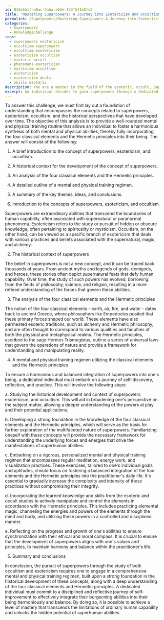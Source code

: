 ```yaml
---
id: 015b6b1f-a9ac-4aba-a62e-133f541b8fc5
title: 'Mastering Superpowers: A Journey into Esotericism and Occultism'
permalink: /Superpowers/Mastering-Superpowers-A-Journey-into-Esotericism-and-Occultism/
categories:
  - Superpowers
  - KnowledgeChallenge
tags:
  - superpowers esotericism
  - occultism superpowers
  - occultism esotericism
  - esotericism occultism
  - esoteric occult
  - phenomena esotericism
  - mysticism occultism
  - esotericism
  - esotericism deals
  - skills esoteric
description: You are a master in the field of the esoteric, occult, Superpowers and Education. You are a writer of tests, challenges, books and deep knowledge on Superpowers for initiates and students to gain deep insights and understanding from. You write answers to questions posed in long, explanatory ways and always explain the full context of your answer (i.e., related concepts, formulas, examples, or history), as well as the step-by-step thinking process you take to answer the challenges. Be rigorous and thorough, and summarize the key themes, ideas, and conclusions at the end.
excerpt: An individual decides to gain superpowers through a dedicated study of both occultism and esotericism, while acknowledging the influence of historical, philosophical, and scientific perspectives. Considering the contextual development of the concept of superpowers over time, how would one construct and utilize the four classical elements - earth, air, fire, and water - along with the Hermetic principles, to create an intricate mental and physical training regimen, ensuring a harmonious and balanced integration of said powers into their being?
---
```

To answer this challenge, we must first lay out a foundation of understanding that encompasses the concepts related to superpowers, esotericism, occultism, and the historical perspectives that have developed over time. The objective of this analysis is to provide a well-rounded mental and physical training routine that allows an individual to foster a harmonious synthesis of both mental and physical abilities, thereby fully incorporating the four classical elements and the Hermetic principles into their being. The answer will consist of the following:

1. A brief introduction to the concept of superpowers, esotericism, and occultism.
2. A historical context for the development of the concept of superpowers.
3. An analysis of the four classical elements and the Hermetic principles.
4. A detailed outline of a mental and physical training regimen.
5. A summary of the key themes, ideas, and conclusions.

1. Introduction to the concepts of superpowers, esotericism, and occultism

Superpowers are extraordinary abilities that transcend the boundaries of human capability, often associated with supernatural or paranormal phenomena. Esotericism refers to the study or pursuit of hidden or obscure knowledge, often pertaining to spirituality or mysticism. Occultism, on the other hand, can be viewed as a specific branch of esotericism that deals with various practices and beliefs associated with the supernatural, magic, and alchemy.

2. The historical context of superpowers

The belief in superpowers is not a new concept, and it can be traced back thousands of years. From ancient myths and legends of gods, demigods, and heroes, these stories often depict supernatural feats that defy human capability. Over time, the study of such powers has evolved, borrowing from the fields of philosophy, science, and religion, resulting in a more refined understanding of the forces that govern these abilities.

3. The analysis of the four classical elements and the Hermetic principles

The notion of the four classical elements - earth, air, fire, and water - dates back to ancient Greece, where philosophers like Empedocles posited that these primary forces shaped our world. These elements have also permeated esoteric traditions, such as alchemy and Hermetic philosophy, and are often thought to correspond to various qualities and faculties of both the physical and metaphysical realms. The Hermetic principles, ascribed to the sage Hermes Trismegistus, outline a series of universal laws that govern the operations of nature and provide a framework for understanding and manipulating reality.

4. A mental and physical training regimen utilizing the classical elements and the Hermetic principles

To ensure a harmonious and balanced integration of superpowers into one's being, a dedicated individual must embark on a journey of self-discovery, reflection, and practice. This will involve the following steps:

a. Studying the historical development and context of superpowers, esotericism, and occultism. This will aid in broadening one's perspective on the subject matter, allowing a deeper understanding of the powers at play and their potential applications.

b. Developing a strong foundation in the knowledge of the four classical elements and the Hermetic principles, which will serve as the basis for further exploration of the multifaceted nature of superpowers. Familiarizing oneself with these concepts will provide the necessary framework for understanding the underlying forces and energies that drive the manifestations of superhuman abilities.

c. Embarking on a rigorous, personalized mental and physical training regimen that encompasses regular meditation, energy work, and visualization practices. These exercises, tailored to one's individual goals and aptitudes, should focus on fostering a balanced integration of the four elements and the Hermetic principles into the practitioner's daily life. It's essential to gradually increase the complexity and intensity of these practices without compromising their integrity.

d. Incorporating the learned knowledge and skills from the esoteric and occult studies to actively manipulate and control the elements in accordance with the Hermetic principles. This includes practicing elemental magic, channeling the energies and powers of the elements through the mind and body, and utilizing these powers in a controlled and disciplined manner.

e. Reflecting on the progress and growth of one's abilities to ensure synchronization with their ethical and moral compass. It is crucial to ensure that the development of superpowers aligns with one's values and principles, to maintain harmony and balance within the practitioner's life.

5. Summary and conclusions

In conclusion, the pursuit of superpowers through the study of both occultism and esotericism requires one to engage in a comprehensive mental and physical training regimen, built upon a strong foundation in the historical development of these concepts, along with a deep understanding of the four classical elements and Hermetic principles. A dedicated individual must commit to a disciplined and reflective journey of self-improvement to effectively integrate their burgeoning abilities into their being harmoniously and balance. By doing so, it is possible to achieve a level of mastery that transcends the limitations of ordinary human capability and unlocks the hidden potential of superhuman abilities.
